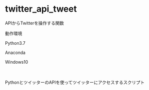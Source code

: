 # twitter_api_tweet
<p>
  APIからTwitterを操作する関数
<p>
 動作環境<p>
   Python3.7<p>
   Anaconda<p>
   Windows10<p>
     <br><br>
     PythonとツイッターのAPIを使ってツイッターにアクセスするスクリプト
   

